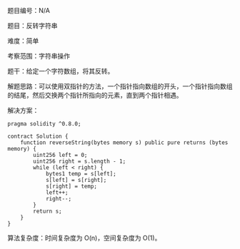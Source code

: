 题目编号：N/A

题目：反转字符串

难度：简单

考察范围：字符串操作

题干：给定一个字符数组，将其反转。

解题思路：可以使用双指针的方法，一个指针指向数组的开头，一个指针指向数组的结尾，然后交换两个指针所指向的元素，直到两个指针相遇。

解决方案：

```solidity
pragma solidity ^0.8.0;

contract Solution {
    function reverseString(bytes memory s) public pure returns (bytes memory) {
        uint256 left = 0;
        uint256 right = s.length - 1;
        while (left < right) {
            bytes1 temp = s[left];
            s[left] = s[right];
            s[right] = temp;
            left++;
            right--;
        }
        return s;
    }
}
```

算法复杂度：时间复杂度为 O(n)，空间复杂度为 O(1)。